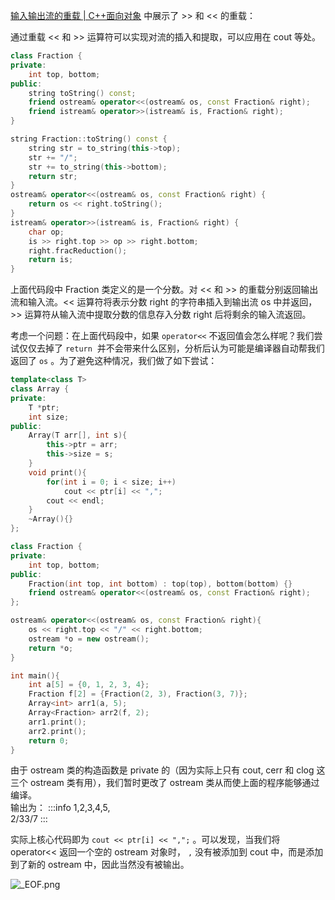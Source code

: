 [输入输出流的重载 | C++面向对象](https://www.yuque.com/xianyuxuan/coding/cpp-oop#S3E2S) 中展示了 >> 和 << 的重载：

通过重载 << 和 >> 运算符可以实现对流的插入和提取，可以应用在 cout 等处。
```cpp
class Fraction {
private:
	int top, bottom;
public:
    string toString() const;
    friend ostream& operator<<(ostream& os, const Fraction& right);
	friend istream& operator>>(istream& is, Fraction& right);
}

string Fraction::toString() const {
	string str = to_string(this->top);
	str += "/";
	str += to_string(this->bottom);
	return str;
}
ostream& operator<<(ostream& os, const Fraction& right) {
	return os << right.toString();
}
istream& operator>>(istream& is, Fraction& right) {
	char op;
	is >> right.top >> op >> right.bottom;
	right.fracReduction();
	return is;
}
```
上面代码段中 Fraction 类定义的是一个分数。对 << 和 >> 的重载分别返回输出流和输入流。<< 运算符将表示分数 right 的字符串插入到输出流 os 中并返回，>> 运算符从输入流中提取分数的信息存入分数 right 后将剩余的输入流返回。

考虑一个问题：在上面代码段中，如果 `operator<<` 不返回值会怎么样呢？我们尝试仅仅去掉了 `return`  并不会带来什么区别，分析后认为可能是编译器自动帮我们返回了 `os` 。为了避免这种情况，我们做了如下尝试：
```cpp
template<class T>
class Array { 
private:  
    T *ptr;
	int size; 
public:  
    Array(T arr[], int s){
	    this->ptr = arr;
	    this->size = s;
	}
    void print(){
    	for(int i = 0; i < size; i++)
    		cout << ptr[i] << ",";
    	cout << endl;
	}
	~Array(){}
};

class Fraction {
private:
    int top, bottom;
public:
	Fraction(int top, int bottom) : top(top), bottom(bottom) {}
    friend ostream& operator<<(ostream& os, const Fraction& right); 
};

ostream& operator<<(ostream& os, const Fraction& right){
    os << right.top << "/" << right.bottom;
    ostream *o = new ostream();
    return *o;
}

int main(){
	int a[5] = {0, 1, 2, 3, 4};
	Fraction f[2] = {Fraction(2, 3), Fraction(3, 7)};
	Array<int> arr1(a, 5);
	Array<Fraction> arr2(f, 2);
	arr1.print();
	arr2.print();
	return 0;
}
```
由于 ostream 类的构造函数是 private 的（因为实际上只有 cout, cerr 和 clog 这三个 ostream 类有用），我们暂时更改了 ostream 类从而使上面的程序能够通过编译。<br />输出为：
:::info
1,2,3,4,5,<br />2/33/7
:::

实际上核心代码即为 `cout << ptr[i] << ",";` 。可以发现，当我们将 operator<< 返回一个空的 ostream 对象时， `,` 没有被添加到 cout 中，而是添加到了新的 ostream 中，因此当然没有被输出。

![_EOF.png](./assets/1607661265208-a0754ccd-3181-4721-b75c-670d678b05ff.png)
